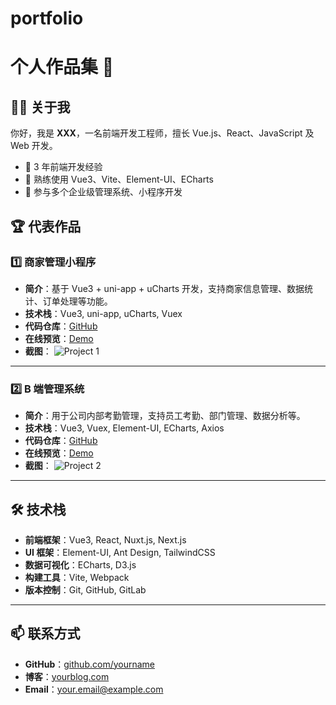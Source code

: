 # portfolio

# 个人作品集 🚀

## 👨‍💻 关于我
你好，我是 **XXX**，一名前端开发工程师，擅长 Vue.js、React、JavaScript 及 Web 开发。

- 💼 3 年前端开发经验
- 🎨 熟练使用 Vue3、Vite、Element-UI、ECharts
- 🚀 参与多个企业级管理系统、小程序开发

## 🏆 代表作品
### **1️⃣ 商家管理小程序**
- **简介**：基于 Vue3 + uni-app + uCharts 开发，支持商家信息管理、数据统计、订单处理等功能。
- **技术栈**：Vue3, uni-app, uCharts, Vuex
- **代码仓库**：[GitHub](https://github.com/yourname/project1)
- **在线预览**：[Demo](https://your-project-link.com)
- **截图**：
  ![Project 1](https://your-image-link.com/project1.png)

---

### **2️⃣ B 端管理系统**
- **简介**：用于公司内部考勤管理，支持员工考勤、部门管理、数据分析等。
- **技术栈**：Vue3, Vuex, Element-UI, ECharts, Axios
- **代码仓库**：[GitHub](https://github.com/yourname/project2)
- **在线预览**：[Demo](https://your-project-link.com)
- **截图**：
  ![Project 2](https://your-image-link.com/project2.png)

---

## 🛠 技术栈
- **前端框架**：Vue3, React, Nuxt.js, Next.js
- **UI 框架**：Element-UI, Ant Design, TailwindCSS
- **数据可视化**：ECharts, D3.js
- **构建工具**：Vite, Webpack
- **版本控制**：Git, GitHub, GitLab

---

## 📫 联系方式
- **GitHub**：[github.com/yourname](https://github.com/yourname)
- **博客**：[yourblog.com](https://yourblog.com)
- **Email**：[your.email@example.com](mailto:your.email@example.com)